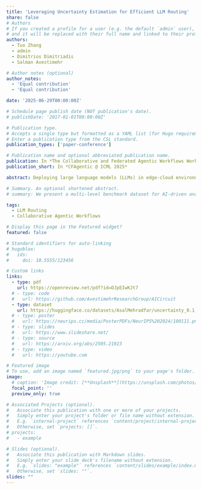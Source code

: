 ```yaml
---
title: 'Leveraging Uncertainty Estimation for Efficient LLM Routing'
share: false
# Authors
# If you created a profile for a user (e.g. the default `admin` user), write the username (folder name) here
# and it will be replaced with their full name and linked to their profile.
authors:
  - Tuo Zhang
  - admin
  - Dimitrios Dimitriadis
  - Salman Avestimehr

# Author notes (optional)
author_notes:
  - 'Equal contribution'
  - 'Equal contribution'

date: '2025-06-29T00:00:00Z'

# Schedule page publish date (NOT publication's date).
# publishDate: '2017-01-01T00:00:00Z'

# Publication type.
# Accepts a single type but formatted as a YAML list (for Hugo requirements).
# Enter a publication type from the CSL standard.
publication_types: ['paper-conference']

# Publication name and optional abbreviated publication name.
publication: In *The Collaborative and Federated Agentic Workflows Workshop @ ICML*
publication_short: In *CFAgentic @ ICML 2025*

abstract: Deploying large language models (LLMs) in edge-cloud environments requires an efficient routing strategy to balance cost and response quality. Traditional approaches prioritize either human-preference data or accuracy metrics from benchmark datasets as routing criteria, but these methods suffer from rigidity and subjectivity. Moreover, existing routing frameworks primarily focus on accuracy and cost, neglecting response quality from a human preference perspective. In this work, we propose the Confidence-Driven LLM Router, a novel framework that leverages uncertainty estimation to optimize routing decisions. To comprehensively assess routing performance, we evaluate both system cost efficiency and response quality. In particular, we introduce the novel use of LLM-as-a-Judge to simulate human rating preferences, providing the first systematic assessment of response quality across different routing strategies. Extensive experiments on MT-Bench, GSM8K, and MMLU demonstrate that our approach outperforms state-of-the-art routing methods, achieving superior response quality while maintaining cost efficiency.

# Summary. An optional shortened abstract.
# summary: We present a multi-level benchmark dataset for AI-driven analog and radio-frequency circuit design.

tags:
  - LLM Routing
  - Collaborative Agentic Workflows

# Display this page in the Featured widget?
featured: false

# Standard identifiers for auto-linking
# hugoblox:
#   ids:
#     doi: 10.5555/123456

# Custom links
links:
  - type: pdf
    url: https://openreview.net/pdf?id=DJpEIwKJt7
  # - type: code
  #   url: https://github.com/AvestimehrResearchGroup/AICircuit
  - type: dataset
    url: https://huggingface.co/datasets/AsalMehradfar/uncertainty_0.1
  # - type: poster
  #   url: https://neurips.cc/media/PosterPDFs/NeurIPS%202024/100111.png?t=1732934030.9055893
  # - type: slides
  #   url: https://www.slideshare.net/
  # - type: source
  #   url: https://arxiv.org/abs/2505.21923
  # - type: video
  #   url: https://youtube.com

# Featured image
# To use, add an image named `featured.jpg/png` to your page's folder.
image:
  # caption: 'Image credit: [**Unsplash**](https://unsplash.com/photos/pLCdAaMFLTE)'
  focal_point: ''
  preview_only: true

# Associated Projects (optional).
#   Associate this publication with one or more of your projects.
#   Simply enter your project's folder or file name without extension.
#   E.g. `internal-project` references `content/project/internal-project/index.md`.
#   Otherwise, set `projects: []`.
# projects:
#   - example

# Slides (optional).
#   Associate this publication with Markdown slides.
#   Simply enter your slide deck's filename without extension.
#   E.g. `slides: "example"` references `content/slides/example/index.md`.
#   Otherwise, set `slides: ""`.
slides: ""
---
```


<!-- {{% callout note %}}
Click the _Cite_ button above to demo the feature to enable visitors to import publication metadata into their reference management software.
{{% /callout %}}

{{% callout note %}}
Create your slides in Markdown - click the _Slides_ button to check out the example.
{{% /callout %}} -->
<!-- 
Add the publication's **full text** or **supplementary notes** here. You can use rich formatting such as including [code, math, and images](https://docs.hugoblox.com/content/writing-markdown-latex/). -->
